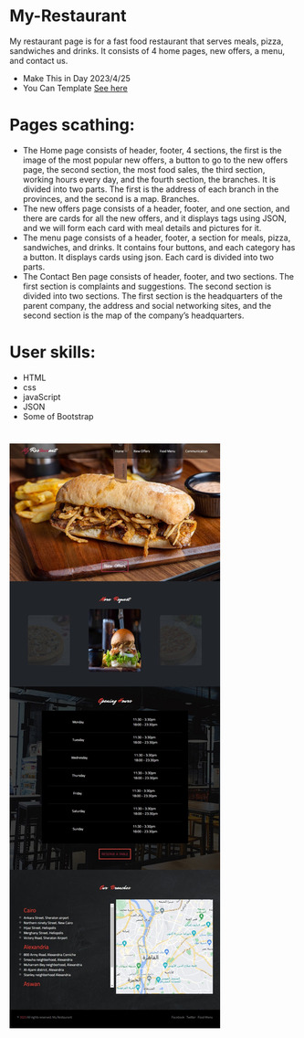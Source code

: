# My-Restaurant

My restaurant page is for a fast food restaurant that serves meals, pizza, sandwiches and drinks. It consists of 4 home pages, new offers, a menu, and contact us.

- Make This in Day 2023/4/25
- You Can Template [See here](https://andro-emad.github.io/My-Restaurant/)

# Pages scathing:

- The Home page consists of header, footer, 4 sections, the first is the image of the most popular new offers, a button to go to the new offers page, the second section, the most food sales, the third section, working hours every day, and the fourth section, the branches. It is divided into two parts. The first is the address of each branch in the provinces, and the second is a map. Branches.
- The new offers page consists of a header, footer, and one section, and there are cards for all the new offers, and it displays tags using JSON, and we will form each card with meal details and pictures for it.
- The menu page consists of a header, footer, a section for meals, pizza, sandwiches, and drinks. It contains four buttons, and each category has a button. It displays cards using json. Each card is divided into two parts.
- The Contact Ben page consists of header, footer, and two sections. The first section is complaints and suggestions. The second section is divided into two sections. The first section is the headquarters of the parent company, the address and social networking sites, and the second section is the map of the company’s headquarters.

# User skills:

- HTML
- css
- javaScript
- JSON
- Some of Bootstrap

#

![preview img](img/My-Restaurant.jpeg)
